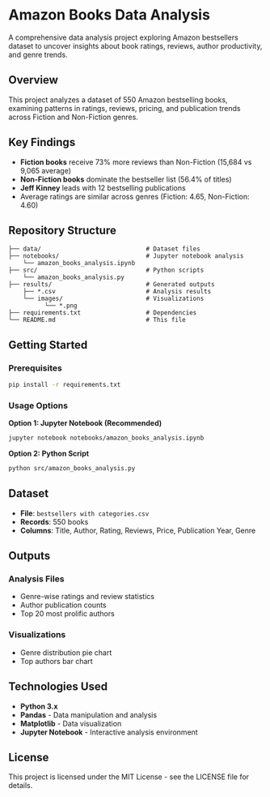 # Amazon Books Data Analysis

A comprehensive data analysis project exploring Amazon bestsellers dataset to uncover insights about book ratings, reviews, author productivity, and genre trends.

## Overview

This project analyzes a dataset of 550 Amazon bestselling books, examining patterns in ratings, reviews, pricing, and publication trends across Fiction and Non-Fiction genres.

## Key Findings

- **Fiction books** receive 73% more reviews than Non-Fiction (15,684 vs 9,065 average)
- **Non-Fiction books** dominate the bestseller list (56.4% of titles)
- **Jeff Kinney** leads with 12 bestselling publications
- Average ratings are similar across genres (Fiction: 4.65, Non-Fiction: 4.60)

## Repository Structure

```
├── data/                             # Dataset files
├── notebooks/                        # Jupyter notebook analysis
    └── amazon_books_analysis.ipynb
├── src/                              # Python scripts
    └── amazon_books_analysis.py
├── results/                          # Generated outputs
    ├── *.csv                         # Analysis results
    └── images/                       # Visualizations
          └── *.png                    
├── requirements.txt                  # Dependencies
└── README.md                         # This file
```

## Getting Started

### Prerequisites

```bash
pip install -r requirements.txt
```

### Usage Options

**Option 1: Jupyter Notebook (Recommended)**

```bash
jupyter notebook notebooks/amazon_books_analysis.ipynb
```

**Option 2: Python Script**

```bash
python src/amazon_books_analysis.py
```

## Dataset

- **File**: `bestsellers with categories.csv`
- **Records**: 550 books
- **Columns**: Title, Author, Rating, Reviews, Price, Publication Year, Genre

## Outputs

### Analysis Files
- Genre-wise ratings and review statistics
- Author publication counts
- Top 20 most prolific authors

### Visualizations
- Genre distribution pie chart
- Top authors bar chart

## Technologies Used

- **Python 3.x**
- **Pandas** - Data manipulation and analysis
- **Matplotlib** - Data visualization
- **Jupyter Notebook** - Interactive analysis environment

## License

This project is licensed under the MIT License - see the LICENSE file for details.
